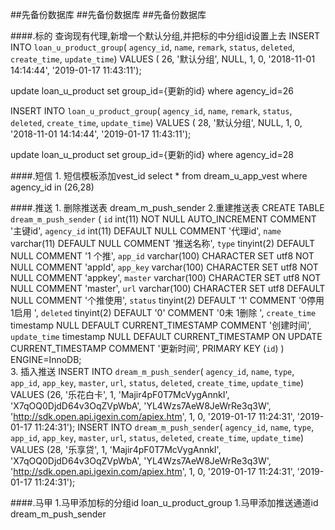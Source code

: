 ##先备份数据库
##先备份数据库
##先备份数据库

####.标的  查询现有代理,新增一个默认分组,并把标的中分组id设置上去
INSERT INTO `loan_u_product_group`( `agency_id`, `name`, `remark`, `status`, `deleted`, `create_time`, `update_time`) VALUES ( 26, '默认分组', NULL, 1, 0, '2018-11-01 14:14:44', '2019-01-17 11:43:11');

update  loan_u_product set group_id={更新的id} where agency_id=26

INSERT INTO `loan_u_product_group`( `agency_id`, `name`, `remark`, `status`, `deleted`, `create_time`, `update_time`) VALUES ( 28, '默认分组', NULL, 1, 0, '2018-11-01 14:14:44', '2019-01-17 11:43:11');

update loan_u_product set group_id={更新的id} where agency_id=28

####.短信 
    1. 短信模板添加vest_id 
      select * from dream_u_app_vest where  agency_id in (26,28)

####.推送
    1. 删除推送表  dream_m_push_sender
    2.重建推送表
    CREATE TABLE `dream_m_push_sender` (
      `id` int(11) NOT NULL AUTO_INCREMENT COMMENT '主键id',
      `agency_id` int(11) DEFAULT NULL COMMENT '代理id',
      `name` varchar(11) DEFAULT NULL COMMENT '推送名称',
      `type` tinyint(2) DEFAULT NULL COMMENT '1 个推',
      `app_id` varchar(100) CHARACTER SET utf8 NOT NULL COMMENT 'appId',
      `app_key` varchar(100) CHARACTER SET utf8 NOT NULL COMMENT 'appkey',
      `master` varchar(100) CHARACTER SET utf8 NOT NULL COMMENT 'master',
      `url` varchar(100) CHARACTER SET utf8 DEFAULT NULL COMMENT '个推使用',
      `status` tinyint(2) DEFAULT '1' COMMENT '0停用 1启用 ',
      `deleted` tinyint(2) DEFAULT '0' COMMENT '0未 1删除 ',
      `create_time` timestamp NULL DEFAULT CURRENT_TIMESTAMP COMMENT '创建时间',
      `update_time` timestamp NULL DEFAULT CURRENT_TIMESTAMP ON UPDATE CURRENT_TIMESTAMP COMMENT '更新时间',
      PRIMARY KEY (`id`)
    ) ENGINE=InnoDB;  
    3. 插入推送
      INSERT INTO `dream_m_push_sender`( `agency_id`, `name`, `type`, `app_id`, `app_key`, `master`, `url`, `status`, `deleted`, `create_time`, `update_time`) VALUES (26, '乐花白卡', 1, 'Majir4pF0T7McVygAnnkI', 'X7qOQ0DjdD64v3OqZVpWbA', 'YL4Wzs7AeW8JeWrRe3q3W', 'http://sdk.open.api.igexin.com/apiex.htm', 1, 0, '2019-01-17 11:24:31', '2019-01-17 11:24:31');
      INSERT INTO `dream_m_push_sender`( `agency_id`, `name`, `type`, `app_id`, `app_key`, `master`, `url`, `status`, `deleted`, `create_time`, `update_time`) VALUES (28, '乐享贷', 1, 'Majir4pF0T7McVygAnnkI', 'X7qOQ0DjdD64v3OqZVpWbA', 'YL4Wzs7AeW8JeWrRe3q3W', 'http://sdk.open.api.igexin.com/apiex.htm', 1, 0, '2019-01-17 11:24:31', '2019-01-17 11:24:31');      

####.马甲 
     1.马甲添加标的分组id loan_u_product_group
     1.马甲添加推送通道id dream_m_push_sender



        
 




